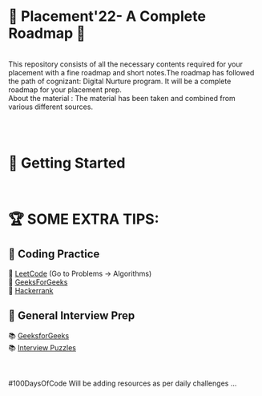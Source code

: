 

 # :gift: Placement'22- A Complete Roadmap :gift:
<br>
This repository consists of all the necessary contents required for your placement with a fine roadmap and short notes.The roadmap has followed the path of cognizant: Digital Nurture program. It will be a complete roadmap for your placement prep. <br>
About the material : The material has been taken and combined from various different sources.

 
<br><br> 
# 🚀 Getting Started
<br>




# 🏆 SOME EXTRA TIPS:
 
## :beginner: Coding Practice
📒 [LeetCode](https://leetcode.com/)  (Go to Problems -> Algorithms)\
📒 [GeeksForGeeks](https://practice.geeksforgeeks.org/explore/?page=1)\
📒 [Hackerrank](https://www.hackerrank.com/)

## :beginner: General Interview Prep
📚 [GeeksforGeeks](https://www.geeksforgeeks.org/) \
📚 [Interview Puzzles](https://www.geeksforgeeks.org/category/puzzles/)

 <br><br>
#100DaysOfCode
Will be adding resources as per daily challenges ...
